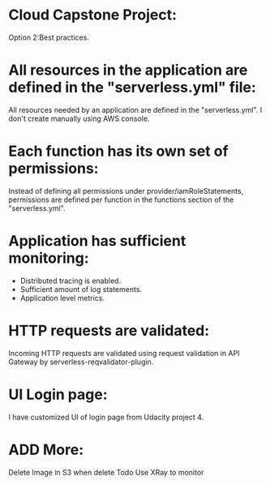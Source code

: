 # Cloud Capstone Project:
Option 2:Best practices.

# All resources in the application are defined in the "serverless.yml" file:
All resources needed by an application are defined in the "serverless.yml". I don't create manually using AWS console.

# Each function has its own set of permissions:
Instead of defining all permissions under provider/iamRoleStatements, permissions are defined per function in the functions section of the "serverless.yml".

# Application has sufficient monitoring:
  - Distributed tracing is enabled.
  - Sufficient amount of log statements.
  - Application level metrics.

# HTTP requests are validated:
Incoming HTTP requests are validated using request validation in API Gateway by serverless-reqvalidator-plugin.

# UI Login page:
I have customized UI of login page from Udacity project 4.

# ADD More:
Delete Image in S3 when delete Todo
Use XRay to monitor
